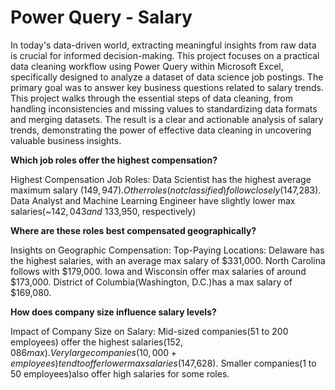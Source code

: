 # Power Query - Salary

In today's data-driven world, extracting meaningful insights from raw data is crucial for informed decision-making. This project focuses on a practical data cleaning workflow using Power Query within Microsoft Excel, specifically designed to analyze a dataset of data science job postings. The primary goal was to answer key business questions related to salary trends. This project walks through the essential steps of data cleaning, from handling inconsistencies and missing values to standardizing data formats and merging datasets. The result is a clear and actionable analysis of salary trends, demonstrating the power of effective data cleaning in uncovering valuable business insights.

**Which job roles offer the highest compensation?**

Highest Compensation Job Roles:
Data Scientist has the highest average maximum salary ($149,947). 
Other roles (not classified) follow closely ($147,283).
Data Analyst and Machine Learning Engineer have slightly lower max salaries(~$142,043 and ~$133,950, respectively)

**Where are these roles best compensated geographically?**

Insights on Geographic Compensation:
Top-Paying Locations:
Delaware has the highest salaries, with an average max salary of $331,000.
North Carolina follows with $179,000.
Iowa and Wisconsin offer max salaries of around $173,000.
District of Columbia(Washington, D.C.)has a max salary of $169,080.

**How does company size influence salary levels?**

Impact of Company Size on Salary:
Mid-sized companies(51 to 200 employees) offer the highest salaries($152,086 max).
Very large companies(10,000+ employees)tend to offer lower max salaries($147,628).
Smaller companies(1 to 50 employees)also offer high salaries for some roles.
